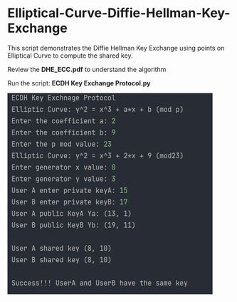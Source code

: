 # Elliptical-Curve-Diffie-Hellman-Key-Exchange

This script demonstrates the Diffie Hellman Key Exchange using points on Elliptical Curve to compute the shared key.

Review the **DHE_ECC.pdf** to understand the algorithm

Run the script: **ECDH Key Exchange Protocol.py**

![alt text](https://github.com/Nishaant215/Elliptical-Curve-Diffie-Hellman-Key-Exchange/blob/main/ECDH%20Key%20Exchange%20Protocol.jpg)

